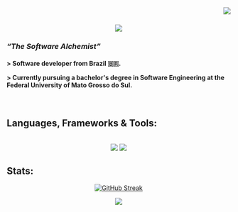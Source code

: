 <img align="right" src="https://visitor-badge.laobi.icu/badge?page_id=505kurt.505kurt" />

<h1 align="center">
    <img src="https://readme-typing-svg.herokuapp.com/?font=Righteous&size=35&center=true&vCenter=true&width=500&color=0464FC&height=70&duration=4000&lines=Hi+There!;+I'm+Felipe+Barcelos!;But+you+can+call+me+505kurt😄;" />
</h1>

<h3 align="left"><I>“The Software Alchemist”</I></h3>

<h4 align="left">
  > Software developer from Brazil 🇧🇷.
  <p></p>
  > Currently pursuing a bachelor's degree in Software Engineering at the Federal University of Mato Grosso do Sul.
</h4>
<br>

<h2 align="left">Languages, Frameworks & Tools:</h2>
<br>
<div align="center">
    <img src="https://skillicons.dev/icons?i=html,css,vscode,github,figma,git" />
    <img src="https://skillicons.dev/icons?i=cpp,python,javascript,c,java,cs" /><br>
</div>

<h2>Stats:</h2>

<div align=center>
 <a href="https://git.io/streak-stats"><img src="https://github-readme-streak-stats.herokuapp.com?user=505kurt&theme=transparent&hide_border=true" alt="GitHub Streak" /></a>
</div>


<p align="center">
  <img src="https://github-readme-stats.vercel.app/api/wakatime?username=505kurt&hide_border=true&theme=transparent&layout=compact" />
</p>
